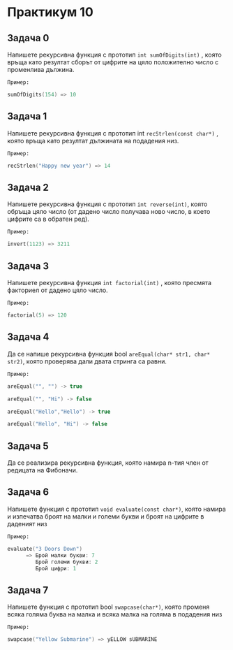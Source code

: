 # Практикум 10

## Задача 0
Напишете рекурсивна функция с прототип `int sumOfDigits(int)` , която връща като резултат сборът от цифрите на цяло положително
число с променлива дължина.

`Пример:` 
``` C++
sumOfDigits(154) => 10
```

## Задача 1
Напишете рекурсивна функция с прототип int `recStrlen(const char*)` , която връща като резултат дължината на подадения низ.
	
`Пример:`
``` C++
recStrlen("Happy new year") => 14
```

## Задача 2
Напишете рекурсивна функция с прототип `int reverse(int)`, която обръща цяло число (от дадено число получава ново число,
в което цифрите са в обратен ред).

`Пример:`
```C++
invert(1123) => 3211
```

## Задача  3
Напишете рекурсивна функция `int factorial(int)` , която пресмята факториел от дадено цяло число.

`Пример:`
```C++
factorial(5) => 120
```

## Задача 4
Да се напише рекурсивна функция bool `areEqual(char* str1, char* str2)`, която проверява дали двата стринга са равни.

`Пример:`
```C++
areEqual("", "") -> true
```
```C++
areEqual("", "Hi") -> false
```
```C++
areEqual("Hello","Hello") -> true
```
```C++
areEqual("Hello", "Hi") -> false
```

## Задача 5
Да се реализира рекурсивна функция, която намира n-тия член от редицата на Фибоначи.

## Задача 6
Напишете функция с прототип `void evaluate(const char*)`, която намира и изпечатва
   броят на малки и големи букви и броят на цифрите в даденият низ
   
`Пример:`
``` C++
evaluate("3 Doors Down") 
      => Брой малки букви: 7
         Брой големи букви: 2
         Брой цифри: 1
```

## Задача 7
Напишете функция с прототип bool `swapcase(char*)`, която променя всяка голяма
буква на малка и всяка малка на голяма в подадения низ

`Пример:`
``` C++
swapcase("Yellow Submarine") => yELLOW sUBMARINE
```

